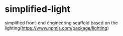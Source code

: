 # simplified-light
simplified front-end engineering scaffold based on the lighting(https://www.npmjs.com/package/lighting)
